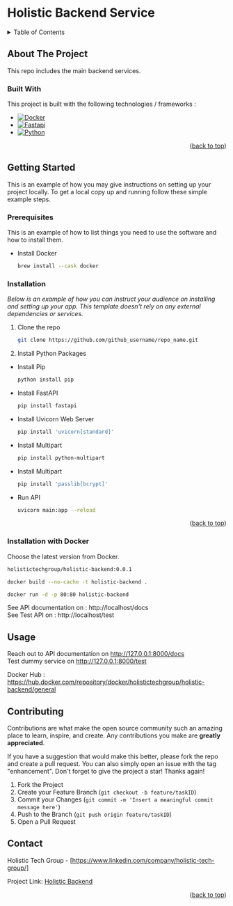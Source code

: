 


<!-- PROJECT LOGO -->
<div>

<h1>Holistic Backend Service</h1>

</div>


<!-- TABLE OF CONTENTS -->
<details>
  <summary>Table of Contents</summary>
  <ol>
    <li>
      <a href="#about-the-project">About The Project</a>
    </li>
    <li>
      <a href="#getting-started">Getting Started</a>
      <ul>
        <li><a href="#prerequisites">Requirements</a></li>
        <li><a href="#installation">Installations</a></li>
      </ul>
    </li>
  </ol>
</details>



<!-- ABOUT THE PROJECT -->
## About The Project

This repo includes the main backend services.


### Built With

This project is built with the following technologies / frameworks :

* [![Docker][Docker]][Docker-url]
* [![Fastapi][Fastapi]][Fastapi-url]
* [![Python][Python]][Python-url]

<p align="right">(<a href="#readme-top">back to top</a>)</p>



<!-- GETTING STARTED -->
## Getting Started

This is an example of how you may give instructions on setting up your project locally.
To get a local copy up and running follow these simple example steps.

### Prerequisites

This is an example of how to list things you need to use the software and how to install them.
* Install Docker
  ```sh
  brew install --cask docker 
  ```

### Installation

_Below is an example of how you can instruct your audience on installing and setting up your app. This template doesn't rely on any external dependencies or services._

1. Clone the repo
   ```sh
   git clone https://github.com/github_username/repo_name.git
   ```
2. Install Python Packages

* Install Pip
  ```sh
  python install pip  
  ```

* Install FastAPI
  ```sh
  pip install fastapi   
  ```

* Install Uvicorn Web Server
  ```sh
  pip install 'uvicorn[standard]'
   ```

* Install Multipart
  ```sh
  pip install python-multipart 
   ```

* Install Multipart
  ```sh
  pip install 'passlib[bcrypt]'  
   ```

* Run API
  ```sh
  uvicorn main:app --reload 
   ```

<p align="right">(<a href="#readme-top">back to top</a>)</p>



### Installation with Docker

Choose the latest version from Docker.
  ```sh
holistictechgroup/holistic-backend:0.0.1
   ```

  ```sh
docker build --no-cache -t holistic-backend .
   ```

  ```sh
docker run -d -p 80:80 holistic-backend
  ```


See API documentation on : http://localhost/docs <br/>
See Test API on : http://localhost/test



<!-- USAGE EXAMPLES -->
## Usage

Reach out to API documentation on http://127.0.0.1:8000/docs <br/>
Test dummy service on http://127.0.0.1:8000/test <br/>

Docker Hub : https://hub.docker.com/repository/docker/holistictechgroup/holistic-backend/general <br/>


<!-- CONTRIBUTING -->
## Contributing

Contributions are what make the open source community such an amazing place to learn, inspire, and create. Any contributions you make are **greatly appreciated**.

If you have a suggestion that would make this better, please fork the repo and create a pull request. You can also simply open an issue with the tag "enhancement".
Don't forget to give the project a star! Thanks again!

1. Fork the Project
2. Create your Feature Branch (`git checkout -b feature/taskID`)
3. Commit your Changes (`git commit -m 'Insert a meaningful commit message here'`)
4. Push to the Branch (`git push origin feature/taskID`)
5. Open a Pull Request


<!-- CONTACT -->
## Contact

Holistic Tech Group - [https://www.linkedin.com/company/holistic-tech-group/]

Project Link: [Holistic Backend](https://github.com/holistictech/holisticbackend)

<p align="right">(<a href="#readme-top">back to top</a>)</p>


<!-- MARKDOWN LINKS & IMAGES -->
<!-- https://www.markdownguide.org/basic-syntax/#reference-style-links -->
[Docker]: https://img.shields.io/badge/docker-0769AD?style=for-the-badge&logo=docker&logoColor=white
[Docker-url]: https://docs.docker.com/

[Fastapi]:https://img.shields.io/badge/fastapi-FFFFFF?style=for-the-badge&logo=fastapi&logoColor=green
[Fastapi-url]: https://fastapi.tiangolo.com/

[Python]:https://img.shields.io/badge/python-B0E0E6?style=for-the-badge&logo=python&logoColor=yellow
[Python-url]: https://www.python.org/